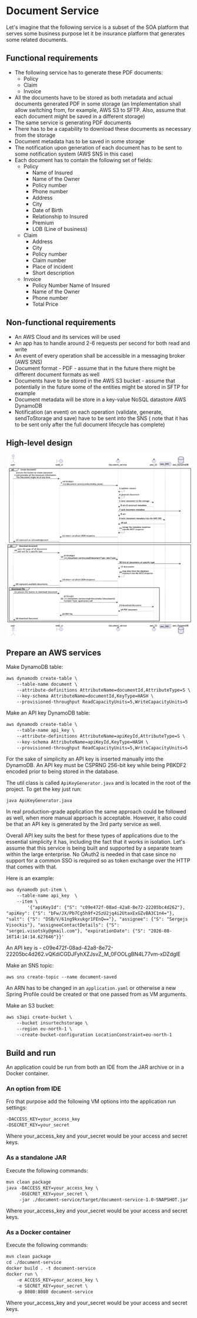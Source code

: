 # Document Service

Let's imagine that the following service is a subset of the SOA platform that serves some business purpose let it be
insurance platform that generates some related documents.

## Functional requirements

* The following service has to generate these PDF documents:
    * Policy
    * Claim
    * Invoice
* All the documents have to be stored as both metadata and actual documents generated PDF in some storage (an
  Implementation shall allow switching from, for example, AWS S3 to SFTP. Also, assume that each
  document might be saved in a different storage)
* The same service is generating PDF documents
* There has to be a capability to download these documents as necessary from the storage
* Document metadata has to be saved in some storage
* The notification upon generation of each document has to be sent to some notification system (AWS SNS in this case)
* Each document has to contain the following set of fields:
    * Policy
        * Name of Insured
        * Name of the Owner
        * Policy number
        * Phone number
        * Address
        * City
        * Date of Birth
        * Relationship to Insured
        * Premium
        * LOB (Line of business)
    * Claim
        * Address
        * City
        * Policy number
        * Claim number
        * Place of incident
        * Short description
    * Invoice
        * Policy Number
          Name of Insured
        * Name of the Owner
        * Phone number
        * Total Price

## Non-functional requirements

* An AWS Cloud and its services will be used
* An app has to handle around 2-6 requests per second for both read and write
* An event of every operation shall be accessible in a messaging broker (AWS SNS)
* Document format - PDF - assume that in the future there might be different document formats as well
* Documents have to be stored in the AWS S3 bucket - assume that potentially in the future some of the entities might be
  stored in SFTP for example
* Document metadata will be store in a key-value NoSQL datastore AWS DynamoDB
* Notification (an event) on each operation (validate, generate, sendToStorage and save) have to be sent into the SNS (
  note that it has to be sent only after the full document lifecycle has complete)

## High-level design

![High level design](./high-level.png)

## Prepare an AWS services

Make DynamoDB table:

```shell
aws dynamodb create-table \
    --table-name document \
    --attribute-definitions AttributeName=documentId,AttributeType=S \
    --key-schema AttributeName=documentId,KeyType=HASH \
    --provisioned-throughput ReadCapacityUnits=5,WriteCapacityUnits=5
```

Make an API key DynamoDB table:

```shell
aws dynamodb create-table \
    --table-name api_key \
    --attribute-definitions AttributeName=apiKeyId,AttributeType=S \
    --key-schema AttributeName=apiKeyId,KeyType=HASH \
    --provisioned-throughput ReadCapacityUnits=5,WriteCapacityUnits=5
```

For the sake of simplicity an API key is inserted manually into the DynamoDB.
An API key must be CSPRNG 256-bit key while being PBKDF2 encoded prior to being stored in the database.

The util class is called `ApiKeyGenerator.java` and is located in the root of the project.
To get the key just run:

```shell
java ApiKeyGenerator.java
```

In real production-grade application the same approach could be followed as well, when more manual approach is
acceptable.
However, it also could be that an API key is generated by the 3rd party service as well.

Overall API key suits the best for these types of applications due to the essential simplicity it has, including the
fact that it works in isolation.
Let's assume that this service is being built and supported by a separate team within the large enterprise.
No OAuth2 is needed in that case since no support for a common SSO is required so as token exchange over the HTTP that
comes with that.

Here is an example:

```shell
aws dynamodb put-item \
    --table-name api_key  \
    --item \
        '{"apiKeyId": {"S": "c09e472f-08ad-42a8-8e72-22205bc4d262"}, "apiKey": {"S": "bFw/JX/Pb7Cg5h9f+2SzU2jq4i2UtaxExGZvBA3C1n4="}, "salt": {"S": "DSB/V/61ng9kxukgr1FEnQ=="}, "assignee": {"S": "Sergejs Visockis"}, "assigneeContactDetails": {"S": "sergei.visotsky@gmail.com"}, "expirationDate": {"S": "2026-08-16T14:14:14.627646"}}'
```

An API key is - c09e472f-08ad-42a8-8e72-22205bc4d262.vQKdiCGDJFyhXZJsvZ_M_0FOOLgBN4L77vm-xDZdglE

Make an SNS topic:

```shell
aws sns create-topic --name document-saved
```

An ARN has to be changed in an `application.yaml` or otherwise a new Spring Profile could be created or that one passed
from as VM arguments.

Make an S3 bucket:

```shell
aws s3api create-bucket \
    --bucket insurtechstorage \
    --region eu-north-1 \
    --create-bucket-configuration LocationConstraint=eu-north-1
```

## Build and run
An application could be run from both an IDE from the JAR archive or in a Docker container.

### An option from IDE
Fro that purpose add the following VM options into the application run settings:

```text
-DACCESS_KEY=your_access_key
-DSECRET_KEY=your_secret
```

Where your_access_key and your_secret would be your access and secret keys.

### As a standalone JAR

Execute the following commands:
```shell
mvn clean package
java -DACCESS_KEY=your_access_key \
     -DSECRET_KEY=your_secret \
     -jar ./document-service/target/document-service-1.0-SNAPSHOT.jar
```

Where your_access_key and your_secret would be your access and secret keys.

### As a Docker container

Execute the following commands:
```shell
mvn clean package
cd ./document-service
docker build . -t document-service
docker run \
    -e ACCESS_KEY=your_access_key \
    -e SECRET_KEY=your_secret \
    -p 8080:8080 document-service
```

Where your_access_key and your_secret would be your access and secret keys.
